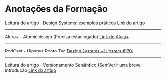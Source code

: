 # Anotações da Formação

Leitura do artigo - Design Systems: exemplos práticos
[Link do artigo](https://www.alura.com.br/artigos/design-systems-exemplos-praticos?_gl=1*qqp5pg*_ga*MTI4OTcxMTkxMy4xNjc5MzMxNDMy*_ga_1EPWSW3PCS*MTcxNTg5ODU2NS4yMDguMS4xNzE1OTAwMzcwLjAuMC4w*_fplc*TE93VjVianpKMGZ1WTFNdll6RE9vJTJCbFhiNjhjYjYzaEdnbWxuNm1rQkNaTVBYUEtWZzc2MTEySjNOTVRpU1glMkI0SWJha0dPaXZGTXJNVkUwSDdNJTJGQ3VDbEQ0cU9wS1RDSWJsZmZZUWUlMkYzbDFDZlUwYzdRNlFyVWdCc1gzd2clM0QlM0Q.)

---

Alura+ - Atomic design
(Precisa estar logado)
[Link do Alura+](https://cursos.alura.com.br/extra/alura-mais/atomic-design-c865)

---

PodCast - Hipsters Ponto Tec
[Design Systems – Hipsters #170](https://www.hipsters.tech/design-systems-hipsters-170/);


---

Leitura do artigo - Versionamento Semântico (SemVer): uma breve introdução
[Link do artigo](https://www.alura.com.br/artigos/versionamento-semantico-breve-introducao)


